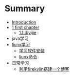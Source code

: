 # Summary

* [Introduction](README.md)
* [1 first chapter](c1.md)
   * [1.1 diyijie](c1s1.md)
* java学习
* [liunx学习](liunxxue_xi.md)
   * [学习软件安装](xue_xi_ruan_jian_an_zhuang.md)
   * [liunx命令](liunxming_ling.md)
* 日常学习
   * [利用firekylin搭建一个博客](li_yong_firekylin_da_jian_yi_ge_bo_ke.md)

